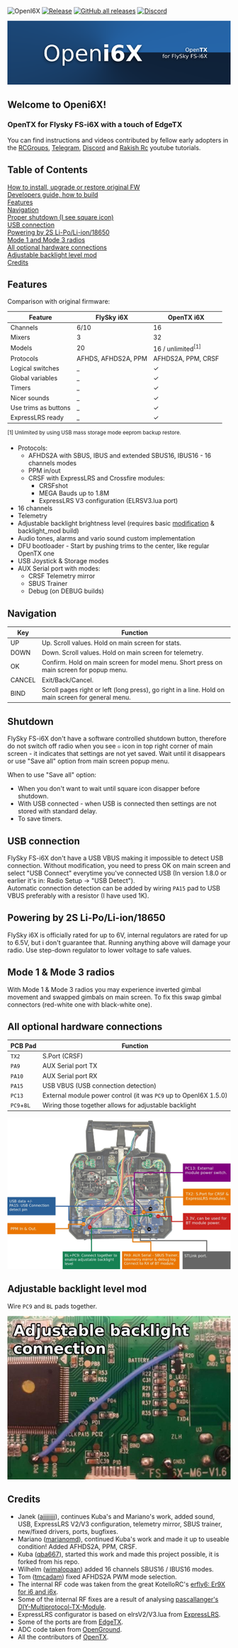 ![OpenI6X](https://circleci.com/gh/OpenI6X/opentx.svg?style=shield)
[![Release](https://img.shields.io/github/v/release/OpenI6X/opentx?include_prereleases)](https://github.com/OpenI6X/opentx/releases/latest)
[![GitHub all releases](https://img.shields.io/github/downloads/OpenI6X/opentx/total)](https://github.com/OpenI6X/opentx/releases)
[![Discord](https://img.shields.io/discord/973289741862727741.svg?label=&logo=discord&logoColor=ffffff&color=7389D8&labelColor=6A7EC2)](https://discord.gg/3vKfYNTVa2)

![Banner](https://github.com/OpenI6X/opentx/blob/master/doc/flysky/banner.png?raw=true)

## Welcome to Openi6X!
### OpenTX for Flysky FS-i6X with a touch of EdgeTX

You can find instructions and videos contributed by fellow early adopters in the [RCGroups](https://www.rcgroups.com/forums/showthread.php?3916435-FlySky-I6X-port-of-OpenTX), [Telegram](https://t.me/otx_flysky_i6x), [Discord](https://discord.gg/3vKfYNTVa2) and [Rakish Rc](https://www.youtube.com/playlist?list=PLfzAEbvn4Bgr3ndNrwp87UimoKVhXkzBa) youtube tutorials. 

## Table of Contents

[How to install, upgrade or restore original FW](https://github.com/OpenI6X/opentx/wiki) <br>
[Developers guide, how to build](https://github.com/OpenI6X/opentx/wiki/Contribute) <br>
[Features](#features)<br>
[Navigation](#navigation)<br>
[Proper shutdown (I see square icon)](#shutdown)<br>
[USB connection](#usb-connection)<br>
[Powering by 2S Li-Po/Li-ion/18650](#powering-by-2s-li-poli-ion18650)<br>
[Mode 1 and Mode 3 radios](#mode-1--mode-3-radios)<br>
[All optional hardware connections](#all-optional-hardware-connections)<br>
[Adjustable backlight level mod](#adjustable-backlight-level-mod)<br>
[Credits](#credits)<br>


## Features

Comparison with original firmware:

| Feature                   | FlySky i6X | OpenTX i6X                   |
|---------------------------|------------|------------------------------|
| Channels                  | 6/10       | 16                           |
| Mixers                    | 3          | 32                           |
| Models                    | 20         | 16 / unlimited<sup>[1]</sup> |
| Protocols                 | AFHDS, AFHDS2A, PPM | AFHDS2A, PPM, CRSF                    |
| Logical switches          | _          | ✓                            |
| Global variables          | _          | ✓                            |
| Timers                    | _          | ✓                            |
| Nicer sounds              | _          | ✓                            |
| Use trims as buttons      | _          | ✓                            |
| ExpressLRS ready          | _          | ✓                            |

<sup>[1] Unlimited by using USB mass storage mode eeprom backup restore.</sup>

* Protocols:
  * AFHDS2A with SBUS, IBUS and extended SBUS16, IBUS16 - 16 channels modes
  * PPM in/out
  * CRSF with ExpressLRS and Crossfire modules:
    * CRSFshot
    * MEGA Bauds up to 1.8M
    * ExpressLRS V3 configuration (ELRSV3.lua port)
* 16 channels
* Telemetry
* Adjustable backlight brightness level (requires basic [modification](#adjustable-backlight-level-mod) & backlight_mod build)
* Audio tones, alarms and vario sound custom implementation
* DFU bootloader - Start by pushing trims to the center, like regular OpenTX one
* USB Joystick & Storage modes
* AUX Serial port with modes:
  * CRSF Telemetry mirror
  * SBUS Trainer
  * Debug (on DEBUG builds)
  
## Navigation

| Key | Function                                                                                           |
| --- |----------------------------------------------------------------------------------------------------|
| UP     | Up. Scroll values. Hold on main screen for stats.                                                  |                              
| DOWN   | Down. Scroll values. Hold on main screen for telemetry.                                            |                                  
| OK     | Confirm. Hold on main screen for model menu. Short press on main screen for popup menu.            |
| CANCEL | Exit/Back/Cancel.                                                                                  |                      
| BIND   | Scroll pages right or left (long press), go right in a line. Hold on main screen for general menu. |

## Shutdown

FlySky FS-i6X don't have a software controlled shutdown button, therefore do not switch off radio when you see `▫` icon in top right corner of main screen - it indicates that settings are not yet saved. Wait until it disappears or use "Save all" option from main screen popup menu.

When to use "Save all" option:
* When you don't want to wait until square icon disapper before shutdown.
* With USB connected - when USB is connected then settings are not stored with standard delay.
* To save timers.

## USB connection

FlySky FS-i6X don't have a USB VBUS making it impossible to detect USB connection. Without modification, you need to press OK on main screen and select "USB Connect" everytime you've connected USB (In version 1.8.0 or earlier it's in: Radio Setup -> "USB Detect").<br>
Automatic connection detection can be added by wiring `PA15` pad to USB VBUS preferably with a resistor (I have used 1K).

## Powering by 2S Li-Po/Li-ion/18650

FlySky i6X is officially rated for up to 6V, internal regulators are rated for up to 6.5V, but i don't guarantee that. Running anything above will damage your radio. Use step-down regulator to lower voltage to safe values.

## Mode 1 & Mode 3 radios

With Mode 1 & Mode 3 radios you may experience inverted gimbal movement and swapped gimbals on main screen. To fix this swap gimbal connectors (red-white one with black-white one).

## All optional hardware connections

| PCB Pad    | Function                                              |
|------------|-------------------------------------------------------|
| `TX2`      | S.Port (CRSF)                                         |
| `PA9`      | AUX Serial port TX                                    |
| `PA10`     | AUX Serial port RX                                    |
| `PA15`     | USB VBUS (USB connection detection)                   |
| `PC13`     | External module power control (it was `PC9` up to OpenI6X 1.5.0) |
| `PC9`+`BL` | Wiring those together allows for adjustable backlight |

![hw](https://github.com/OpenI6X/opentx/raw/master/doc/flysky/openi6x_hardware.jpeg?raw=true)

## Adjustable backlight level mod

Wire `PC9` and `BL` pads together.

![hw](https://github.com/OpenI6X/opentx/raw/master/doc/flysky/backlight_mod.jpg?raw=true)

## Credits

* Janek ([ajjjjjjjj](https://github.com/ajjjjjjjj)), continues Kuba's and Mariano's work, added sound, USB, ExpressLRS V2/V3 configuration, telemetry mirror, SBUS trainer, new/fixed drivers, ports, bugfixes.
* Mariano ([marianomd](https://github.com/marianomd)), continued Kuba's work and made it up to useable condition! Added AFHDS2A, PPM, CRSF.
* Kuba ([qba667](https://github.com/qba667)), started this work and made this project possible, it is forked from his repo.
* Wilhelm ([wimalopaan](https://github.com/wimalopaan)) added 16 channels SBUS16 / IBUS16 modes.
* Tom ([tmcadam](https://github.com/tmcadam)) fixed AFHDS2A PWM mode selection.
* The internal RF code was taken from the great KotelloRC's [erfly6: Er9X for i6 and i6x](https://bitbucket.org/KotelloRC/erfly6/src/master/).
* Some of the internal RF fixes are a result of analysing [pascallanger's](https://github.com/pascallanger) [DIY-Multiprotocol-TX-Module](https://github.com/pascallanger/DIY-Multiprotocol-TX-Module).
* ExpressLRS configurator is based on elrsV2/V3.lua from [ExpressLRS](https://github.com/ExpressLRS/ExpressLRS).
* Some of the ports are from [EdgeTX](https://github.com/EdgeTX/edgetx/).
* ADC code taken from [OpenGround](https://github.com/fishpepper/OpenGround).
* All the contributors of [OpenTX](https://github.com/opentx/opentx/). 
